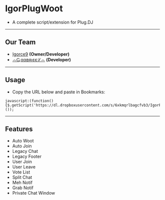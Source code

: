 # IgorPlugWoot
- A complete script/extension for Plug.DJ



-------------
Our Team
---
 - [Igorce9]() __(Owner/Developer)__
 - [෴Ꮹααвяเєєℒ෴]() __(Developer)__

-----------------
Usage
---

* Copy the URL below and paste in Bookmarks:

```
javascript:(function(){$.getScript('https://dl.dropboxusercontent.com/s/6xkmqrlbagcfvb3/IgorPlugWoot.js');}());
```

-----------------
Features
---

- Auto Woot
- Auto Join
- Legacy Chat
- Legacy Footer
- User Join
- User Leave
- Vote List
- Split Chat
- Meh Notif
- Grab Notif
- Private Chat Window
